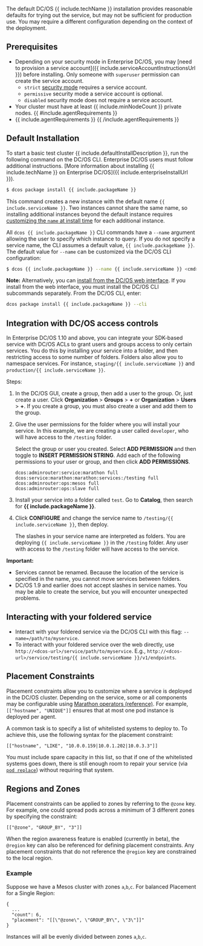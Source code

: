 The default DC/OS {{ include.techName }} installation provides reasonable defaults for trying out the service, but may not be sufficient for production use. You may require a different configuration depending on the context of the deployment.

## Prerequisites

- Depending on your security mode in Enterprise DC/OS, you may [need to provision a service account]({{ include.serviceAccountInstructionsUrl }}) before installing. Only someone with `superuser` permission can create the service account.
	- `strict` [security mode](https://docs.mesosphere.com/latest/installing/custom/configuration-parameters/#security) requires a service account.
	- `permissive` security mode a service account is optional.
	- `disabled` security mode does not require a service account.
- Your cluster must have at least {{ include.minNodeCount }} private nodes.
{{ #include.agentRequirements }}
- {{ include.agentRequirements }}
{{ /include.agentRequirements }}

## Default Installation

To start a basic test cluster {{ include.defaultInstallDescription }}, run the following command on the DC/OS CLI. Enterprise DC/OS users must follow additional instructions. [More information about installing {{ include.techName }} on Enterprise DC/OS]({{ include.enterpriseInstallUrl }}).

```bash
$ dcos package install {{ include.packageName }}
```

This command creates a new instance with the default name `{{ include.serviceName }}`. Two instances cannot share the same name, so installing additional instances beyond the default instance requires [customizing the `name` at install time](#custom-installation) for each additional instance.

All `dcos {{ include.packageName }}` CLI commands have a `--name` argument allowing the user to specify which instance to query. If you do not specify a service name, the CLI assumes a default value, `{{ include.packageName }}`. The default value for `--name` can be customized via the DC/OS CLI configuration:

```bash
$ dcos {{ include.packageName }} --name {{ include.serviceName }} <cmd>
```

**Note:** Alternatively, you can [install from the DC/OS web interface](https://docs.mesosphere.com/latest/deploying-services/install/). If you install from the web interface, you must install the DC/OS CLI subcommands separately. From the DC/OS CLI, enter:

```bash
dcos package install {{ include.packageName }} --cli
```

## Integration with DC/OS access controls

In Enterprise DC/OS 1.10 and above, you can integrate your SDK-based service with DC/OS ACLs to grant users and groups access to only certain services. You do this by installing your service into a folder, and then restricting access to some number of folders. Folders also allow you to namespace services. For instance, `staging/{{ include.serviceName }}` and `production/{{ include.serviceName }}`.

Steps:

1. In the DC/OS GUI, create a group, then add a user to the group. Or, just create a user. Click **Organization** > **Groups** > **+** or **Organization** > **Users** > **+**. If you create a group, you must also create a user and add them to the group.
1. Give the user permissions for the folder where you will install your service. In this example, we are creating a user called `developer`, who will have access to the `/testing` folder.

     Select the group or user you created. Select **ADD PERMISSION** and then toggle to **INSERT PERMISSION STRING**. Add each of the following permissions to your user or group, and then click **ADD PERMISSIONS**.

     ```
     dcos:adminrouter:service:marathon full
     dcos:service:marathon:marathon:services:/testing full
     dcos:adminrouter:ops:mesos full
     dcos:adminrouter:ops:slave full
     ```

1. Install your service into a folder called `test`. Go to **Catalog**, then search for **{{ include.packageName }}**.
1. Click **CONFIGURE** and change the service name to `/testing/{{ include.serviceName }}`, then deploy.

     The slashes in your service name are interpreted as folders. You are deploying `{{ include.serviceName }}` in the `/testing` folder. Any user with access to the `/testing` folder will have access to the service.

**Important:**
- Services cannot be renamed. Because the location of the service is specified in the name, you cannot move services between folders.
- DC/OS 1.9 and earlier does not accept slashes in service names. You may be able to create the service, but you will encounter unexpected problems.

## Interacting with your foldered service

- Interact with your foldered service via the DC/OS CLI with this flag: `--name=/path/to/myservice`.
- To interact with your foldered service over the web directly, use `http://<dcos-url>/service/path/to/myservice`. E.g., `http://<dcos-url>/service/testing/{{ include.serviceName }}/v1/endpoints`.

## Placement Constraints

Placement constraints allow you to customize where a service is deployed in the DC/OS cluster. Depending on the service, some or all components may be configurable using [Marathon operators (reference)](http://mesosphere.github.io/marathon/docs/constraints.html). For example, `[["hostname", "UNIQUE"]]` ensures that at most one pod instance is deployed per agent.

A common task is to specify a list of whitelisted systems to deploy to. To achieve this, use the following syntax for the placement constraint:
```
[["hostname", "LIKE", "10.0.0.159|10.0.1.202|10.0.3.3"]]
```

You must include spare capacity in this list, so that if one of the whitelisted systems goes down, there is still enough room to repair your service (via [`pod replace`](#replace-a-pod)) without requiring that system.

## Regions and Zones

Placement constraints can be applied to zones by referring to the `@zone` key. For example, one could spread pods across a minimum of 3 different zones by specifying the constraint:
```
[["@zone", "GROUP_BY", "3"]]
```

When the region awareness feature is enabled (currently in beta), the `@region` key can also be referenced for defining placement constraints. Any placement constraints that do not reference the `@region` key are constrained to the local region.


### Example

Suppose we have a Mesos cluster with zones `a`,`b`,`c`. For balanced Placement for a Single Region:

```
{
  ...
  "count": 6,
  "placement": "[[\"@zone\", \"GROUP_BY\", \"3\"]]"
}
```

Instances will all be evenly divided between zones `a`,`b`,`c`.
